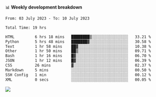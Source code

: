 📊 **Weekly development breakdown**
<!--START_SECTION:waka-->

```txt
From: 03 July 2023 - To: 10 July 2023

Total Time: 19 hrs

HTML         6 hrs 18 mins   ████████▒░░░░░░░░░░░░░░░░   33.21 %
Python       5 hrs 48 mins   ███████▓░░░░░░░░░░░░░░░░░   30.58 %
Text         1 hr 58 mins    ██▓░░░░░░░░░░░░░░░░░░░░░░   10.38 %
Other        1 hr 50 mins    ██▒░░░░░░░░░░░░░░░░░░░░░░   09.71 %
Bash         1 hr 16 mins    █▓░░░░░░░░░░░░░░░░░░░░░░░   06.70 %
JSON         1 hr 12 mins    █▓░░░░░░░░░░░░░░░░░░░░░░░   06.39 %
CSS          26 mins         ▓░░░░░░░░░░░░░░░░░░░░░░░░   02.37 %
Markdown     5 mins          ░░░░░░░░░░░░░░░░░░░░░░░░░   00.50 %
SSH Config   1 min           ░░░░░░░░░░░░░░░░░░░░░░░░░   00.12 %
XML          0 secs          ░░░░░░░░░░░░░░░░░░░░░░░░░   00.05 %
```

<!--END_SECTION:waka-->
![](https://komarev.com/ghpvc/?username=callanwu)
